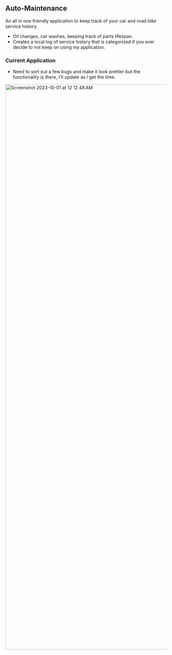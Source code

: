 ## Auto-Maintenance
An all in one friendly application to keep track of your car and road bike service history.
  - Oil changes, car washes, keeping track of parts lifespan.
  -  Creates a local log of service history that is categorized if you ever decide to not keep on using my application.

### Current Application 
- Need to sort out a few bugs and make it look prettier but the functionality is there, I'll update as I get the time.

<img width="1762" alt="Screenshot 2023-10-01 at 12 12 48 AM" src="https://github.com/Ounceleopard/Auto-Maintenance/assets/40043757/bf3aab4e-7197-4ebc-9ee7-f4e0414cc5e4">
